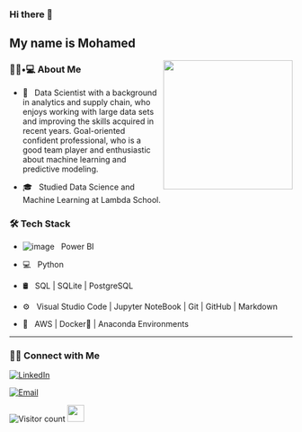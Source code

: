 ### Hi there 👋<h2> My name is Mohamed</h2>

<img align='right' src="https://media.giphy.com/media/M9gbBd9nbDrOTu1Mqx/giphy.gif" width="230">

<h3> 👨🏻•💻 About Me </h3>


- 🤔 &nbsp; Data Scientist with a background in analytics and supply chain, who enjoys working with large data sets and improving the skills acquired in recent years. Goal-oriented confident professional, who is a good team player and enthusiastic about machine learning and predictive modeling.

- 🎓 &nbsp; Studied Data Science and Machine Learning at Lambda School.



<h3>🛠 Tech Stack</h3>

- ![image](https://user-images.githubusercontent.com/63076838/175830035-2292c5d6-9211-411a-801e-a749f4017e74.png) &nbsp; Power BI 

- 💻 &nbsp; Python 

- 🛢 &nbsp; SQL | SQLite | PostgreSQL

- ⚙️ &nbsp; Visual Studio Code | Jupyter NoteBook | Git | GitHub | Markdown

- 🔧 &nbsp; AWS | Docker🐳  | Anaconda Environments

<hr>

<h3> 🤝🏻 Connect with Me </h3>

<p align="center">

<a href="https://www.linkedin.com/in/mohamed-ed/"><img alt="LinkedIn" src="https://img.shields.io/badge/LinkedIn-Mohamed%20Ed-blue?style=flat-square&logo=linkedin"></a>

<a href="mailto:edamer.mo@gmail.com"><img alt="Email" src="https://img.shields.io/badge/Email-edamer.mo@gmail.com-blue?style=flat-square&logo=gmail"></a>

</p>




![Visitor count](https://visitor-badge.laobi.icu/badge?page_id=shivam0110.shivam0110)   <img src="https://media.giphy.com/media/dxn6fRlTIShoeBr69N/giphy.gif" width="30">

